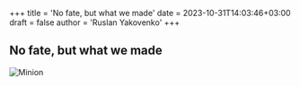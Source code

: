 
+++
title = 'No fate, but what we made'
date = 2023-10-31T14:03:46+03:00
draft = false
author = 'Ruslan Yakovenko'
+++
## No fate, but what we made ##

![Minion](/static/lib/images/rimg1.jpg)

